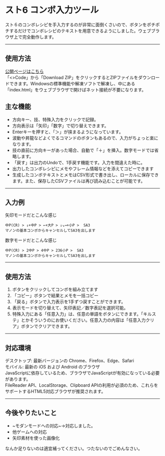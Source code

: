 # スト6 コンボ入力ツール

スト６のコンボレシピを手入力するのが非常に面倒くさいので、ボタンをポチポチするだけでコンボレシピのテキストを用意できるようにしました。ウェブブラウザ上で完全動作します。

---
## 使用方法

[公開ページはこちら](https://hatoattack.github.io/sf6-command-input/)  
「<>Code」から「Download ZIP」をクリックするとZIPファイルをダウンロードできます。Windowsの標準機能や解凍ソフトで解凍し、中にある「index.html」をウェブブラウザで開けばネット接続が不要になります。

## 主な機能

- 方向キー、技、特殊入力をクリックで記録。
- 方向表示は「矢印」「数字」で切り替えできます。
- Enterキーを押すと、「＞」が挟まるようになっています。
- 波動や昇龍などよくでるコマンドのボタンもあるので、入力がちょっと楽になります。
- 技の直前に方向キーがあった場合、自動で「＋」を挿入。数字モードでは省略します。
- 「戻す」は出力のUndoで、1手戻す機能です。入力を間違えた時に。
- 出力したコンボレシピにメモやフレーム情報などを添えてコピーできます
- 生成したコンボテキストとメモはCSV形式で書き出し、ローカルに保存できます。また、保存したCSVファイルは再び読み込むことが可能です。

---

## 入力例
矢印モードだとこんな感じ

```
中P(CR) > ↓+中P > ←+大P > ↓↘→+小P >  SA3 
マノンの基本コンボからキャンセルしてSA3を出します
```

数字モードだとこんな感じ

```
中P(CR) > 2中P > 4中P > 236小P >  SA3 
マノンの基本コンボからキャンセルしてSA3を出します
```

---

## 使用方法

1. ボタンをクリックしてコンボを組み立てます
2. 「コピー」ボタンで結果とメモを一括コピー
3. 「戻る」ボタンで入力表示を1手ずつ戻すことができます。
4. 表示モードを切り替えて、矢印表記／数字表記を選択可能。
5. 特殊入力にある「任意入力」は、任意の単語をボタンにできます。「キルステ」とかそういうのにお使いください。任意入力の内容は「任意入力クリア」ボタンでクリアできます。

---
## 対応環境

デスクトップ: 最新バージョンの Chrome、Firefox、Edge、Safari  
モバイル: 最新の iOS および Android のブラウザ  
JavaScriptに依存しているため、ブラウザでJavaScriptが有効になっている必要があります。  
FileReader API、LocalStorage、Clipboard APIの利用が必須のため、これらをサポートするHTML5対応ブラウザが推奨されます。  

---
## 今後やりたいこと
 - ~モダンモードへの対応~→対応しました。
 - 他ゲームへの対応
 - 矢印素材を使った画像化

なんか足りないのは適宜補ってください。つたないのでごめんなさい。
